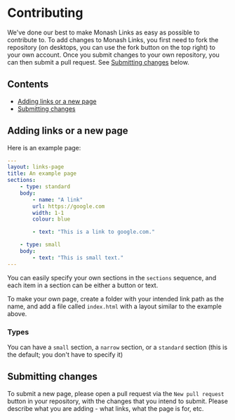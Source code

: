 # Contributing

We've done our best to make Monash Links as easy as possible to contribute to. To add changes to Monash Links, you first need to fork the repository (on desktops, you can use the fork button on the top right) to your own account. Once you submit changes to your own repository, you can then submit a pull request. See [Submitting changes](#submitting-changes) below.

## Contents

- [Adding links or a new page](#adding-links-or-a-new-page)
- [Submitting changes](#submitting-changes)

## Adding links or a new page

Here is an example page:

```yaml
---
layout: links-page
title: An example page
sections:
    - type: standard
    body:
        - name: "A link"
        url: https://google.com
        width: 1-1
        colour: blue

        - text: "This is a link to google.com."

    - type: small
    body:
        - text: "This is small text."
---
```

You can easily specify your own sections in the `sections` sequence, and each item in a section can be either a button or text.

To make your own page, create a folder with your intended link path as the name, and add a file called `index.html` with a layout similar to the example above.

### Types

You can have a `small` section, a `narrow` section, or a `standard` section (this is the default; you don't have to specify it)

## Submitting changes

To submit a new page, please open a pull request via the `New pull request` button in your repository, with the changes that you intend to submit. Please describe what you are adding - what links, what the page is for, etc.
